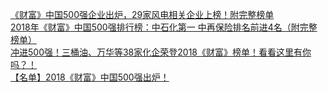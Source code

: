   
[《财富》中国500强企业出炉，29家风电相关企业上榜！附完整榜单](http://www.dianyue.me/archives/990/p33pjz7dbufzhmio/)  
[2018年《财富》中国500强排行榜：中石化第一 中再保险排名前进4名（附完整榜单）](http://www.dianyue.me/archives/569/05z3c6sp2lvfty15/)  
[冲进500强！三桶油、万华等38家化企荣登2018《财富》榜单！看看这里有你吗？！](http://www.dianyue.me/archives/804/g0snxmnk3o9jrj2l/)  
[【名单】2018《财富》中国500强出炉！](http://www.dianyue.me/archives/990/izn6ap9umqk6zec4/)